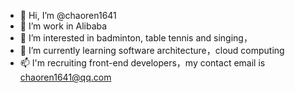 - 👋 Hi, I’m @chaoren1641
- 💞️ I’m work in Alibaba
- 👀 I’m interested in badminton, table tennis and singing，
- 🌱 I’m currently learning software architecture，cloud computing
- 📫 I'm recruiting front-end developers，my contact email is chaoren1641@qq.com


<!---
chaoren1641/chaoren1641 is a ✨ special ✨ repository because its `README.md` (this file) appears on your GitHub profile.
You can click the Preview link to take a look at your changes.
--->

